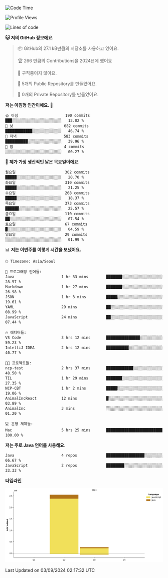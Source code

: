 
<!--START_SECTION:waka-->
![Code Time](http://img.shields.io/badge/Code%20Time-576%20hrs%2029%20mins-blue)

![Profile Views](http://img.shields.io/badge/Profile%20Views-0-blue)

![Lines of code](https://img.shields.io/badge/%EC%A0%80%EB%8A%94%20%EC%97%AC%ED%83%9C%EA%B9%8C%EC%A7%80%20-2.8%20million%20%EC%A4%84%EC%9D%98%20%EC%BD%94%EB%93%9C%EB%A5%BC%20%EC%9E%91%EC%84%B1%ED%96%88%EC%96%B4%EC%9A%94.-blue)

**🐱 저의 GitHub 정보에요.** 

> 📦 GitHub의 27.1 kB만큼의 저장소를 사용하고 있어요. 
 > 
> 🏆 266 만큼의 Contributions을 2024년에 했어요
 > 
> 🚫 구직중이지 않아요.
 > 
> 📜 5개의 Public Repository를 만들었어요. 
 > 
> 🔑 0개의 Private Repository를 만들었어요. 
 > 
**저는 아침형 인간이에요. 🐤** 

```text
🌞 아침                     190 commits         ███░░░░░░░░░░░░░░░░░░░░░░   13.02 % 
🌆 낮　                     682 commits         ████████████░░░░░░░░░░░░░   46.74 % 
🌃 저녁                     583 commits         ██████████░░░░░░░░░░░░░░░   39.96 % 
🌙 밤　                     4 commits           ░░░░░░░░░░░░░░░░░░░░░░░░░   00.27 % 
```
📅 **제가 가장 생산적인 날은 목요일이에요.** 

```text
월요일                      302 commits         █████░░░░░░░░░░░░░░░░░░░░   20.70 % 
화요일                      310 commits         █████░░░░░░░░░░░░░░░░░░░░   21.25 % 
수요일                      268 commits         █████░░░░░░░░░░░░░░░░░░░░   18.37 % 
목요일                      373 commits         ██████░░░░░░░░░░░░░░░░░░░   25.57 % 
금요일                      110 commits         ██░░░░░░░░░░░░░░░░░░░░░░░   07.54 % 
토요일                      67 commits          █░░░░░░░░░░░░░░░░░░░░░░░░   04.59 % 
일요일                      29 commits          ░░░░░░░░░░░░░░░░░░░░░░░░░   01.99 % 
```


📊 **저는 이번주를 이렇게 시간을 보냈어요.** 

```text
🕑︎ Timezone: Asia/Seoul

💬 프로그래밍 언어들: 
Java                     1 hr 33 mins        ███████░░░░░░░░░░░░░░░░░░   28.57 % 
Markdown                 1 hr 27 mins        ███████░░░░░░░░░░░░░░░░░░   26.98 % 
JSON                     1 hr 3 mins         █████░░░░░░░░░░░░░░░░░░░░   19.61 % 
YAML                     29 mins             ██░░░░░░░░░░░░░░░░░░░░░░░   08.99 % 
JavaScript               24 mins             ██░░░░░░░░░░░░░░░░░░░░░░░   07.44 % 

🔥 에디터들: 
VS Code                  3 hrs 12 mins       ███████████████░░░░░░░░░░   59.23 % 
IntelliJ IDEA            2 hrs 12 mins       ██████████░░░░░░░░░░░░░░░   40.77 % 

🐱‍💻 프로젝트들: 
ncp-test                 2 hrs 37 mins       ████████████░░░░░░░░░░░░░   48.50 % 
TIL                      1 hr 29 mins        ███████░░░░░░░░░░░░░░░░░░   27.35 % 
NCP-CBT                  1 hr 2 mins         █████░░░░░░░░░░░░░░░░░░░░   19.06 % 
AnimalIncReact           12 mins             █░░░░░░░░░░░░░░░░░░░░░░░░   03.89 % 
AnimalInc                3 mins              ░░░░░░░░░░░░░░░░░░░░░░░░░   01.20 % 

💻 운영 체제들: 
Mac                      5 hrs 25 mins       █████████████████████████   100.00 % 
```

**저는 주로 Java 언어를 사용해요.** 

```text
Java                     4 repos             █████████████████░░░░░░░░   66.67 % 
JavaScript               2 repos             ████████░░░░░░░░░░░░░░░░░   33.33 % 
```



**타임라인**

![Lines of Code chart](https://raw.githubusercontent.com/ghkdusghd/ghkdusghd/main/assets/bar_graph.png)


 Last Updated on 03/09/2024 02:17:32 UTC
<!--END_SECTION:waka-->
